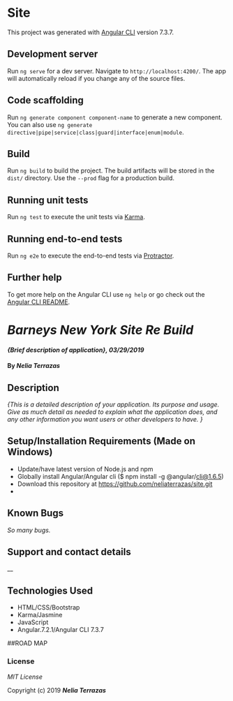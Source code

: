 # Site

This project was generated with [Angular CLI](https://github.com/angular/angular-cli) version 7.3.7.

## Development server

Run `ng serve` for a dev server. Navigate to `http://localhost:4200/`. The app will automatically reload if you change any of the source files.

## Code scaffolding

Run `ng generate component component-name` to generate a new component. You can also use `ng generate directive|pipe|service|class|guard|interface|enum|module`.

## Build

Run `ng build` to build the project. The build artifacts will be stored in the `dist/` directory. Use the `--prod` flag for a production build.

## Running unit tests

Run `ng test` to execute the unit tests via [Karma](https://karma-runner.github.io).

## Running end-to-end tests

Run `ng e2e` to execute the end-to-end tests via [Protractor](http://www.protractortest.org/).

## Further help

To get more help on the Angular CLI use `ng help` or go check out the [Angular CLI README](https://github.com/angular/angular-cli/blob/master/README.md).

# _Barneys New York Site Re Build_

#### _{Brief description of application}, 03/29/2019_

#### By _**Nelia Terrazas**_

## Description

_{This is a detailed description of your application. Its purpose and usage.  Give as much detail as needed to explain what the application does, and any other information you want users or other developers to have. }_

## Setup/Installation Requirements (Made on Windows)

* Update/have latest version of Node.js and npm
* Globally install Angular/Angular cli ($ npm install -g @angular/cli@1.6.5)
* Download this repository at https://github.com/neliaterrazas/site.git
*



## Known Bugs

_So many bugs._

## Support and contact details

__

## Technologies Used
* HTML/CSS/Bootstrap
* Karma/Jasmine
* JavaScript
* Angular.7.2.1/Angular CLI 7.3.7


##ROAD MAP


### License

*MIT License*

Copyright (c) 2019 **_Nelia Terrazas_**
